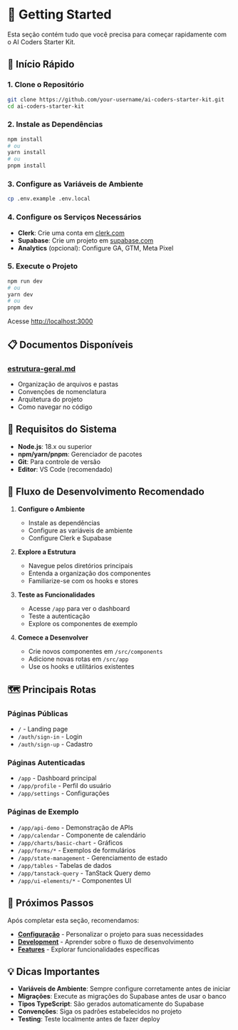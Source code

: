 # 🚀 Getting Started

Esta seção contém tudo que você precisa para começar rapidamente com o AI Coders Starter Kit.

## 🎯 Início Rápido

### 1. Clone o Repositório
```bash
git clone https://github.com/your-username/ai-coders-starter-kit.git
cd ai-coders-starter-kit
```

### 2. Instale as Dependências
```bash
npm install
# ou
yarn install
# ou
pnpm install
```

### 3. Configure as Variáveis de Ambiente
```bash
cp .env.example .env.local
```

### 4. Configure os Serviços Necessários
- **Clerk**: Crie uma conta em [clerk.com](https://clerk.com)
- **Supabase**: Crie um projeto em [supabase.com](https://supabase.com)
- **Analytics** (opcional): Configure GA, GTM, Meta Pixel

### 5. Execute o Projeto
```bash
npm run dev
# ou
yarn dev
# ou
pnpm dev
```

Acesse [http://localhost:3000](http://localhost:3000)

## 📋 Documentos Disponíveis

### [estrutura-geral.md](./estrutura-geral.md)
- Organização de arquivos e pastas
- Convenções de nomenclatura
- Arquitetura do projeto
- Como navegar no código

## 🔧 Requisitos do Sistema

- **Node.js**: 18.x ou superior
- **npm/yarn/pnpm**: Gerenciador de pacotes
- **Git**: Para controle de versão
- **Editor**: VS Code (recomendado)

## 🎯 Fluxo de Desenvolvimento Recomendado

1. **Configure o Ambiente**
   - Instale as dependências
   - Configure as variáveis de ambiente
   - Configure Clerk e Supabase

2. **Explore a Estrutura**
   - Navegue pelos diretórios principais
   - Entenda a organização dos componentes
   - Familiarize-se com os hooks e stores

3. **Teste as Funcionalidades**
   - Acesse `/app` para ver o dashboard
   - Teste a autenticação
   - Explore os componentes de exemplo

4. **Comece a Desenvolver**
   - Crie novos componentes em `/src/components`
   - Adicione novas rotas em `/src/app`
   - Use os hooks e utilitários existentes

## 🗺️ Principais Rotas

### Páginas Públicas
- `/` - Landing page
- `/auth/sign-in` - Login
- `/auth/sign-up` - Cadastro

### Páginas Autenticadas
- `/app` - Dashboard principal
- `/app/profile` - Perfil do usuário
- `/app/settings` - Configurações

### Páginas de Exemplo
- `/app/api-demo` - Demonstração de APIs
- `/app/calendar` - Componente de calendário
- `/app/charts/basic-chart` - Gráficos
- `/app/forms/*` - Exemplos de formulários
- `/app/state-management` - Gerenciamento de estado
- `/app/tables` - Tabelas de dados
- `/app/tanstack-query` - TanStack Query demo
- `/app/ui-elements/*` - Componentes UI

## 🔗 Próximos Passos

Após completar esta seção, recomendamos:

- **[Configuração](../02-configuration/)** - Personalizar o projeto para suas necessidades
- **[Development](../03-development/)** - Aprender sobre o fluxo de desenvolvimento
- **[Features](../05-features/)** - Explorar funcionalidades específicas

## 💡 Dicas Importantes

- **Variáveis de Ambiente**: Sempre configure corretamente antes de iniciar
- **Migrações**: Execute as migrações do Supabase antes de usar o banco
- **Tipos TypeScript**: São gerados automaticamente do Supabase
- **Convenções**: Siga os padrões estabelecidos no projeto
- **Testing**: Teste localmente antes de fazer deploy